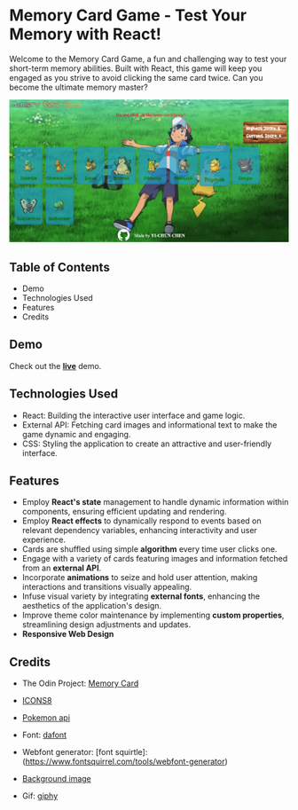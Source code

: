 # Memory Card Game - Test Your Memory with React!

Welcome to the Memory Card Game, a fun and challenging way to test your short-term memory abilities. Built with React, this game will keep you engaged as you strive to avoid clicking the same card twice. Can you become the ultimate memory master?

![App Image](public/imgs/app.png)

## Table of Contents

- Demo
- Technologies Used
- Features
- Credits

## Demo

Check out the [**live**]() demo.

## Technologies Used

- React: Building the interactive user interface and game logic.
- External API: Fetching card images and informational text to make the game dynamic and engaging.
- CSS: Styling the application to create an attractive and user-friendly interface.

## Features

- Employ **React's state** management to handle dynamic information within components, ensuring efficient updating and rendering.
- Employ **React effects** to dynamically respond to events based on relevant dependency variables, enhancing interactivity and user experience.
- Cards are shuffled using simple **algorithm** every time user clicks one.
- Engage with a variety of cards featuring images and information fetched from an **external API**.
- Incorporate **animations** to seize and hold user attention, making interactions and transitions visually appealing.
- Infuse visual variety by integrating **external fonts**, enhancing the aesthetics of the application's design.
- Improve theme color maintenance by implementing **custom properties**, streamlining design adjustments and updates.
- **Responsive Web Design**

## Credits

- The Odin Project: [Memory Card](https://www.theodinproject.com/lessons/node-path-react-new-memory-card)

- [ICONS8](https://icons8.com/icons)

- [Pokemon api](https://pokeapi.co/)

- Font: [dafont](https://www.dafont.com/)

- Webfont generator: [font squirtle]:(https://www.fontsquirrel.com/tools/webfont-generator)

- [Background image](https://www.eurogamer.net/ash-ketchums-final-pokemon-episodes-will-air-on-netflix-in-september)

- Gif: [giphy](https://giphy.com/gifs/pokemon-pikachu-ash-XN88vs2jKnmdW)